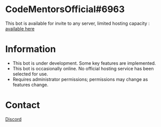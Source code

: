 # CodeMentorsOfficial#6963

This bot is available for invite to any server, limited hosting capacity : [available here](https://discord.com/api/oauth2/authorize?client_id=823797106841092148&permissions=8&scope=bot)

# Information

- This bot is under development. Some key features are implemented.
- This bot is occasionally online. No official hosting service has been selected for use.
- Requires administrator permissions; permissions may change as features change.


# Contact
[Discord](https://discord.gg/mUNtDtD4dP)
